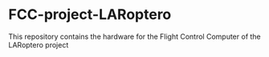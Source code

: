 # FCC-project-LARoptero
This repository contains the hardware for the Flight Control Computer of the LARoptero project

